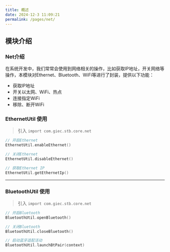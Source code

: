 ```yaml
---
title: 概述
date: 2024-12-3 11:09:21
permalink: /pages/net/
---
```

## 模块介绍

### Net介绍

在系统开发中，我们常常会使用到网络相关的操作，比如获取IP地址，开关网络等操作，本模块对Ethernet、Bluetooth、WiFi等进行了封装，提供以下功能：

- 获取IP地址
- 开关以太网、WiFi、热点
- 连接指定WiFi
- 移除、断开WiFi


### EthernetUtil 使用

> 引入 `import com.giec.stb.core.net`

```kotlin
// 开启Ethernet
EthernetUtil.enableEthernet()

// 关闭Ethernet
EthernetUtil.disableEthernet()

// 获取Ethernet IP
EthernetUtil.getEthernetIp()
```

-------------------------------------------------------------------

### BluetoothUtil 使用

> 引入 `import com.giec.stb.core.net`

```kotlin
// 开启Bluetooth
BluetoothUtil.openBluetooth()

// 关闭Bluetooth
BluetoothUtil.closeBluetooth()

// 启动蓝牙适配活动
BluetoothUtil.launchBtPair(context)
```
